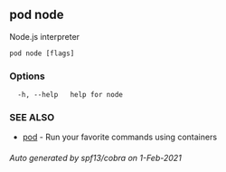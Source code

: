 ## pod node

Node.js interpreter

```
pod node [flags]
```

### Options

```
  -h, --help   help for node
```

### SEE ALSO

* [pod](pod.md)	 - Run your favorite commands using containers

###### Auto generated by spf13/cobra on 1-Feb-2021
